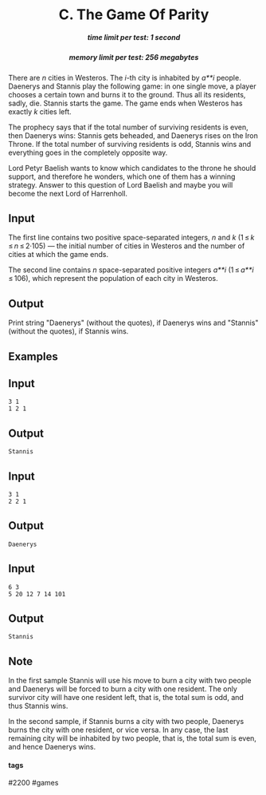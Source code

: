 <h1 style='text-align: center;'> C. The Game Of Parity</h1>

<h5 style='text-align: center;'>time limit per test: 1 second</h5>
<h5 style='text-align: center;'>memory limit per test: 256 megabytes</h5>

There are *n* cities in Westeros. The *i*-th city is inhabited by *a**i* people. Daenerys and Stannis play the following game: in one single move, a player chooses a certain town and burns it to the ground. Thus all its residents, sadly, die. Stannis starts the game. The game ends when Westeros has exactly *k* cities left.

The prophecy says that if the total number of surviving residents is even, then Daenerys wins: Stannis gets beheaded, and Daenerys rises on the Iron Throne. If the total number of surviving residents is odd, Stannis wins and everything goes in the completely opposite way.

Lord Petyr Baelish wants to know which candidates to the throne he should support, and therefore he wonders, which one of them has a winning strategy. Answer to this question of Lord Baelish and maybe you will become the next Lord of Harrenholl.

## Input

The first line contains two positive space-separated integers, *n* and *k* (1 ≤ *k* ≤ *n* ≤ 2·105) — the initial number of cities in Westeros and the number of cities at which the game ends. 

The second line contains *n* space-separated positive integers *a**i* (1 ≤ *a**i* ≤ 106), which represent the population of each city in Westeros.

## Output

Print string "Daenerys" (without the quotes), if Daenerys wins and "Stannis" (without the quotes), if Stannis wins.

## Examples

## Input


```
3 1  
1 2 1  

```
## Output


```
Stannis  

```
## Input


```
3 1  
2 2 1  

```
## Output


```
Daenerys  

```
## Input


```
6 3  
5 20 12 7 14 101  

```
## Output


```
Stannis  

```
## Note

In the first sample Stannis will use his move to burn a city with two people and Daenerys will be forced to burn a city with one resident. The only survivor city will have one resident left, that is, the total sum is odd, and thus Stannis wins.

In the second sample, if Stannis burns a city with two people, Daenerys burns the city with one resident, or vice versa. In any case, the last remaining city will be inhabited by two people, that is, the total sum is even, and hence Daenerys wins.



#### tags 

#2200 #games 